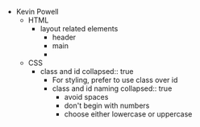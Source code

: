 - Kevin Powell
	- HTML
		- layout related elements
			- header
			- main
			-
	- CSS
		- class and id
		  collapsed:: true
			- For styling, prefer to use class over id
			- class and id naming
			  collapsed:: true
				- avoid spaces
				- don't begin with numbers
				- choose either lowercase or uppercase